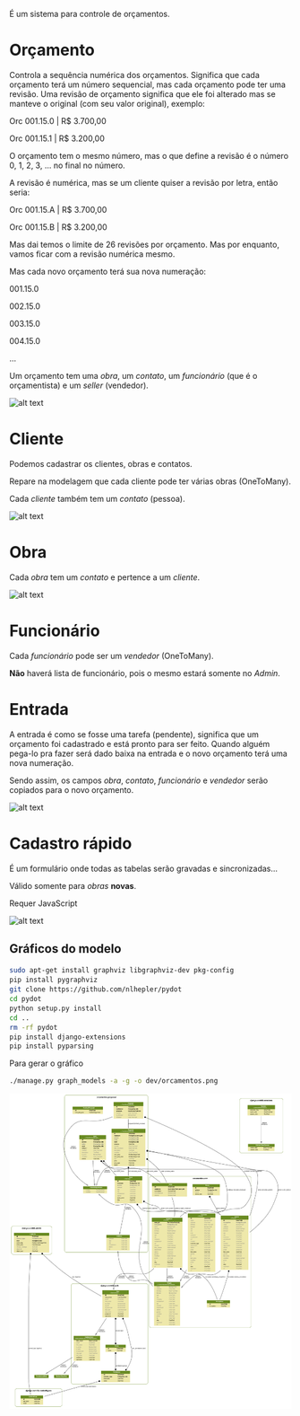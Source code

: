 É um sistema para controle de orçamentos.

# Orçamento

Controla a sequência numérica dos orçamentos. Significa que cada orçamento terá um número sequencial, mas cada orçamento pode ter uma revisão. Uma revisão de orçamento significa que ele foi alterado mas se manteve o original (com seu valor original), exemplo:

Orc 001.15.0 | R$ 3.700,00

Orc 001.15.1 | R$ 3.200,00

O orçamento tem o mesmo número, mas o que define a revisão é o número 0, 1, 2, 3, ... no final no número.

A revisão é numérica, mas se um cliente quiser a revisão por letra, então seria:

Orc 001.15.A | R$ 3.700,00

Orc 001.15.B | R$ 3.200,00

Mas dai temos o limite de 26 revisões por orçamento. Mas por enquanto, vamos ficar com a revisão numérica mesmo.

Mas cada novo orçamento terá sua nova numeração:

001.15.0

002.15.0

003.15.0

004.15.0

...

Um orçamento tem uma *obra*, um *contato*, um *funcionário* (que é o orçamentista) e um *seller* (vendedor).

![alt text](img/04orcamentos_lista.png)

# Cliente

Podemos cadastrar os clientes, obras e contatos.

Repare na modelagem que cada cliente pode ter várias obras (OneToMany).

Cada *cliente* também tem um *contato* (pessoa).

![alt text](img/06clientes_lista.png)

# Obra

Cada *obra* tem um *contato* e pertence a um *cliente*.

![alt text](img/08obras_lista.png)

# Funcionário

Cada *funcionário* pode ser um *vendedor* (OneToMany).

**Não** haverá lista de funcionário, pois o mesmo estará somente no *Admin*.

# Entrada

A entrada é como se fosse uma tarefa (pendente), significa que um orçamento foi cadastrado e está pronto para ser feito. Quando alguém pega-lo pra fazer será dado baixa na entrada e o novo orçamento terá uma nova numeração.

Sendo assim, os campos *obra*, *contato*, *funcionário* e *vendedor* serão copiados para o novo orçamento.

![alt text](img/02entrada.png)

# Cadastro rápido

É um formulário onde todas as tabelas serão gravadas e sincronizadas...

Válido somente para *obras* **novas**.

Requer JavaScript

![alt text](img/03cadastro_rapido.png)

## Gráficos do modelo

```bash
sudo apt-get install graphviz libgraphviz-dev pkg-config
pip install pygraphviz
git clone https://github.com/nlhepler/pydot
cd pydot
python setup.py install
cd ..
rm -rf pydot
pip install django-extensions
pip install pyparsing
```

Para gerar o gráfico

```bash
./manage.py graph_models -a -g -o dev/orcamentos.png
```

![alt text](orcamentos2.png)
